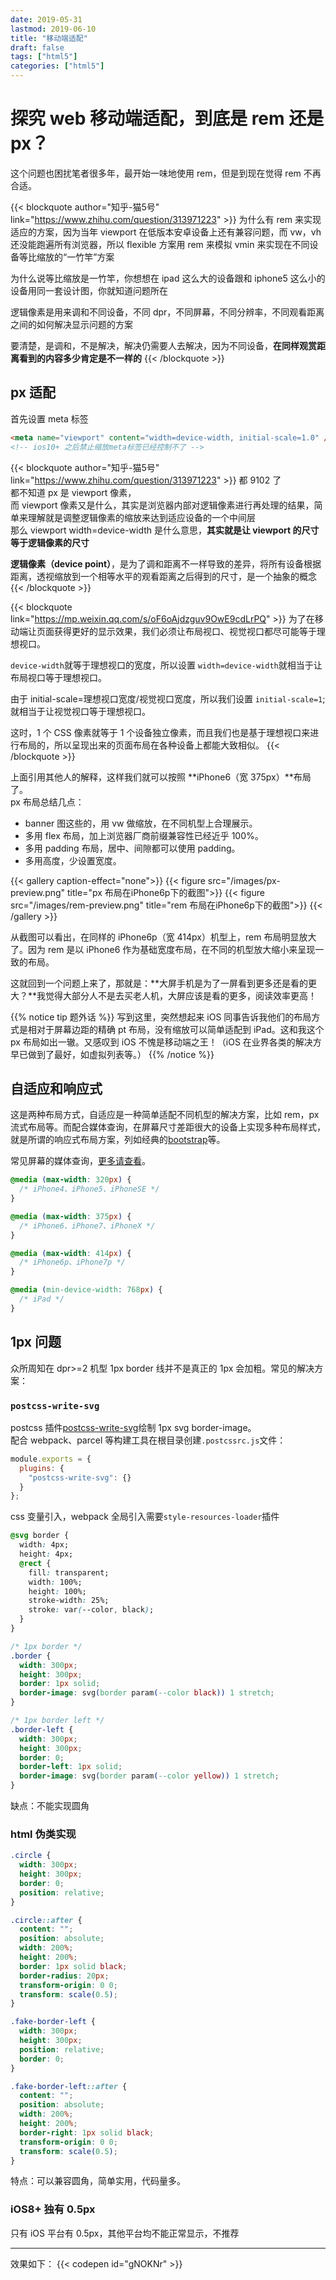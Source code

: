 ```yaml
---
date: 2019-05-31
lastmod: 2019-06-10
title: "移动端适配"
draft: false
tags: ["html5"]
categories: ["html5"]
---
```


# 探究 web 移动端适配，到底是 rem 还是 px？

这个问题也困扰笔者很多年，最开始一味地使用 rem，但是到现在觉得 rem 不再合适。

{{< blockquote author="知乎-猫5号" link="https://www.zhihu.com/question/313971223" >}}
为什么有 rem 来实现适应的方案，因为当年 viewport 在低版本安卓设备上还有兼容问题，而 vw，vh 还没能跑遍所有浏览器，所以 flexible 方案用 rem 来模拟 vmin 来实现在不同设备等比缩放的“一竹竿”方案

为什么说等比缩放是一竹竿，你想想在 ipad 这么大的设备跟和 iphone5 这么小的设备用同一套设计图，你就知道问题所在

逻辑像素是用来调和不同设备，不同 dpr，不同屏幕，不同分辨率，不同观看距离之间的如何解决显示问题的方案

要清楚，是调和，不是解决，解决仍需要人去解决，因为不同设备，**在同样观赏距离看到的内容多少肯定是不一样的**
{{< /blockquote >}}

## px 适配

首先设置 meta 标签

```html
<meta name="viewport" content="width=device-width, initial-scale=1.0" />
<!-- ios10+ 之后禁止缩放meta标签已经控制不了 -->
```

{{< blockquote author="知乎-猫5号" link="https://www.zhihu.com/question/313971223" >}}
都 9102 了  
都不知道 px 是 viewport 像素，  
而 viewport 像素又是什么，其实是浏览器内部对逻辑像素进行再处理的结果，简单来理解就是调整逻辑像素的缩放来达到适应设备的一个中间层  
那么 viewport width=device-width 是什么意思，**其实就是让 viewport 的尺寸等于逻辑像素的尺寸**

**逻辑像素（device point）**，是为了调和距离不一样导致的差异，将所有设备根据距离，透视缩放到一个相等水平的观看距离之后得到的尺寸，是一个抽象的概念
{{< /blockquote >}}

{{< blockquote  link="https://mp.weixin.qq.com/s/oF6oAjdzguv9OwE9cdLrPQ" >}}
为了在移动端让页面获得更好的显示效果，我们必须让布局视口、视觉视口都尽可能等于理想视口。

`device-width`就等于理想视口的宽度，所以设置 `width=device-width`就相当于让布局视口等于理想视口。

由于 initial-scale=理想视口宽度/视觉视口宽度，所以我们设置 `initial-scale=1`;就相当于让视觉视口等于理想视口。

这时，1 个 CSS 像素就等于 1 个设备独立像素，而且我们也是基于理想视口来进行布局的，所以呈现出来的页面布局在各种设备上都能大致相似。
{{< /blockquote >}}

上面引用其他人的解释，这样我们就可以按照 **iPhone6（宽 375px）**布局了。  
px 布局总结几点：

- banner 图这些的，用 vw 做缩放，在不同机型上合理展示。
- 多用 flex 布局，加上浏览器厂商前缀兼容性已经近乎 100%。
- 多用 padding 布局，居中、间隙都可以使用 padding。
- 多用高度，少设置宽度。

{{< gallery caption-effect="none">}}
{{< figure src="/images/px-preview.png" title="px 布局在iPhone6p下的截图">}}
{{< figure src="/images/rem-preview.png" title="rem 布局在iPhone6p下的截图">}}
{{< /gallery >}}

从截图可以看出，在同样的 iPhone6p（宽 414px）机型上，rem 布局明显放大了。因为 rem 是以 iPhone6 作为基础宽度布局，在不同的机型放大缩小来呈现一致的布局。

这就回到一个问题上来了，那就是：**大屏手机是为了一屏看到更多还是看的更大？**我觉得大部分人不是去买老人机，大屏应该是看的更多，阅读效率更高！

{{% notice tip 题外话 %}}
写到这里，突然想起来 iOS 同事告诉我他们的布局方式是相对于屏幕边距的精确 pt 布局，没有缩放可以简单适配到 iPad。这和我这个 px 布局如出一辙。又感叹到 iOS 不愧是移动端之王！（iOS 在业界各类的解决方早已做到了最好，如虚拟列表等。）
{{% /notice %}}

## 自适应和响应式

这是两种布局方式，自适应是一种简单适配不同机型的解决方案，比如 rem，px 流式布局等。而配合媒体查询，在屏幕尺寸差距很大的设备上实现多种布局样式，就是所谓的响应式布局方案，列如经典的[bootstrap](https://getbootstrap.com/)等。

常见屏幕的媒体查询，[更多请查看](http://stephen.io/mediaqueries/)。

```css
@media (max-width: 320px) {
  /* iPhone4、iPhone5、iPhoneSE */
}

@media (max-width: 375px) {
  /* iPhone6、iPhone7、iPhoneX */
}

@media (max-width: 414px) {
  /* iPhone6p、iPhone7p */
}

@media (min-device-width: 768px) {
  /* iPad */
}
```

## 1px 问题

众所周知在 dpr>=2 机型 1px border 线并不是真正的 1px 会加粗。常见的解决方案：

### `postcss-write-svg`

postcss 插件[postcss-write-svg](https://www.npmjs.com/package/postcss-write-svg)绘制 1px svg border-image。  
配合 webpack、parcel 等构建工具在根目录创建`.postcssrc.js`文件：

```js
module.exports = {
  plugins: {
    "postcss-write-svg": {}
  }
};
```

css 变量引入，webpack 全局引入需要`style-resources-loader`插件

```css
@svg border {
  width: 4px;
  height: 4px;
  @rect {
    fill: transparent;
    width: 100%;
    height: 100%;
    stroke-width: 25%;
    stroke: var(--color, black);
  }
}

/* 1px border */
.border {
  width: 300px;
  height: 300px;
  border: 1px solid;
  border-image: svg(border param(--color black)) 1 stretch;
}

/* 1px border left */
.border-left {
  width: 300px;
  height: 300px;
  border: 0;
  border-left: 1px solid;
  border-image: svg(border param(--color yellow)) 1 stretch;
}
```

缺点：不能实现圆角

### html 伪类实现

```css
.circle {
  width: 300px;
  height: 300px;
  border: 0;
  position: relative;
}

.circle::after {
  content: "";
  position: absolute;
  width: 200%;
  height: 200%;
  border: 1px solid black;
  border-radius: 20px;
  transform-origin: 0 0;
  transform: scale(0.5);
}

.fake-border-left {
  width: 300px;
  height: 300px;
  position: relative;
  border: 0;
}

.fake-border-left::after {
  content: "";
  position: absolute;
  width: 200%;
  height: 200%;
  border-right: 1px solid black;
  transform-origin: 0 0;
  transform: scale(0.5);
}
```

特点：可以兼容圆角，简单实用，代码量多。

### iOS8+ 独有 0.5px

只有 iOS 平台有 0.5px，其他平台均不能正常显示，不推荐

---

效果如下：
{{< codepen id="gNOKNr" >}}
